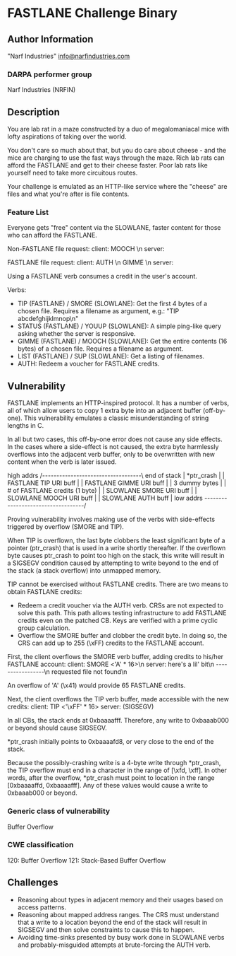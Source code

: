 # FASTLANE Challenge Binary

## Author Information

"Narf Industries" <info@narfindustries.com>

### DARPA performer group

Narf Industries (NRFIN)

## Description

You are lab rat in a maze constructed by a duo of megalomaniacal mice with lofty aspirations of taking over the world.

You don't care so much about that, but you do care about cheese - and the mice are charging to use the fast ways through the maze.  Rich lab rats can afford the FASTLANE and get to their cheese faster.  Poor lab rats like yourself need to take more circuitous routes.

Your challenge is emulated as an HTTP-like service where the "cheese" are files and what you're after is file contents.

### Feature List

Everyone gets "free" content via the SLOWLANE, faster content for those who can afford the FASTLANE.

Non-FASTLANE file request:
client: 
	MOOCH <URI>\n
server:
	<pause>
	<data>

FASTLANE file request:
client:
	AUTH <credit voucher key>\n
	GIMME <URI>\n
server:
	<data>

Using a FASTLANE verb consumes a credit in the user's account.

Verbs:
* TIP (FASTLANE) / SMORE (SLOWLANE): Get the first 4 bytes of a chosen file.  Requires a filename as argument, e.g.: "TIP abcdefghijklmnop\n"
* STATUS (FASTLANE) / YOUUP (SLOWLANE): A simple ping-like query asking whether the server is responsive.
* GIMME (FASTLANE) / MOOCH (SLOWLANE): Get the entire contents (16 bytes) of a chosen file.  Requires a filename as argument.
* LIST (FASTLANE) / SUP (SLOWLANE): Get a listing of filenames.
* AUTH: Redeem a voucher for FASTLANE credits.

## Vulnerability

FASTLANE implements an HTTP-inspired protocol.  It has a number of verbs, all of which allow users to copy 1 extra byte into an adjacent buffer (off-by-one).  This vulnerability emulates a classic misunderstanding of string lengths in C.

In all but two cases, this off-by-one error does not cause any side effects.  In the cases where a side-effect is not caused, the extra byte harmlessly overflows into the adjacent verb buffer, only to be overwritten with new content when the verb is later issued.

high addrs	/-----------------------------------\	end of stack
			|	*ptr_crash						|
			|	FASTLANE TIP URI buff 			|
			|	FASTLANE GIMME URI buff 		|
			|	3 dummy bytes					|
			|	# of FASTLANE credits (1 byte)	|
			|	SLOWLANE SMORE URI buff 		|
			|	SLOWLANE MOOCH URI buff 		|
			|	SLOWLANE AUTH buff 				|
low addrs	\-----------------------------------/

Proving vulnerability involves making use of the verbs with side-effects triggered by overflow (SMORE and TIP).

When TIP is overflown, the last byte clobbers the least significant byte of a pointer (ptr_crash) that is used in a write shortly thereafter.  If the overflown byte causes ptr_crash to point too high on the stack, this write will result in a SIGSEGV condition caused by attempting to write beyond to the end of the stack (a stack overflow) into unmapped memory.

TIP cannot be exercised without FASTLANE credits.  There are two means to obtain FASTLANE credits:
* Redeem a credit voucher via the AUTH verb.  CRSs are not expected to solve this path.  This path allows testing infrastructure to add FASTLANE credits even on the patched CB.  Keys are verified with a prime cyclic group calculation.
* Overflow the SMORE buffer and clobber the credit byte.  In doing so, the CRS can add up to 255 (\xFF) credits to the FASTLANE account.

First, the client overflows the SMORE verb buffer, adding credits to his/her FASTLANE account:
client:
	SMORE <'A' * 16>\n
server:
	here's a lil' bit\n
    -----------------\n
    requested file not found\n

An overflow of 'A' (\x41) would provide 65 FASTLANE credits.

Next, the client overflows the TIP verb buffer, made accessible with the new credits:
client:
	TIP <'\xFF' * 16> 
server:
	(SIGSEGV)

In all CBs, the stack ends at 0xbaaaafff.  Therefore, any write to 0xbaaab000 or beyond should cause SIGSEGV.

*ptr_crash initially points to 0xbaaaafd8, or very close to the end of the stack.

Because the possibly-crashing write is a 4-byte write through *ptr_crash, the TIP overflow must end in a character in the range of [\xfd, \xff].  In other words, after the overflow, *ptr_crash must point to location in the range [0xbaaaaffd, 0xbaaaafff].  Any of these values would cause a write to 0xbaaab000 or beyond.

### Generic class of vulnerability

Buffer Overflow

### CWE classification

120: Buffer Overflow
121: Stack-Based Buffer Overflow

## Challenges

* Reasoning about types in adjacent memory and their usages based on access patterns.
* Reasoning about mapped address ranges.  The CRS must understand that a write to a location beyond the end of the stack will result in SIGSEGV and then solve constraints to cause this to happen.
* Avoiding time-sinks presented by busy work done in SLOWLANE verbs and probably-misguided attempts at brute-forcing the AUTH verb.

